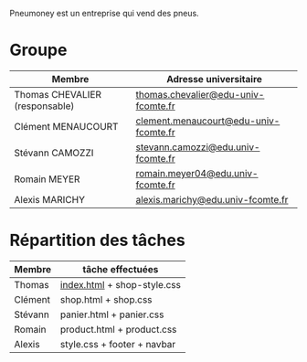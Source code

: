 Pneumoney est un entreprise qui vend des pneus.

# Groupe

| Membre             | Adresse universitaire |
|--------------------|-----------------------|
| Thomas CHEVALIER (responsable) | <thomas.chevalier@edu-univ-fcomte.fr> |
| Clément MENAUCOURT | <clement.menaucourt@edu-univ-fcomte.fr> |
| Stévann CAMOZZI | <stevann.camozzi@edu.univ-fcomte.fr> |
| Romain MEYER | <romain.meyer04@edu.univ-fcomte.fr> |
| Alexis MARICHY | <alexis.marichy@edu.univ-fcomte.fr> |

# Répartition des tâches 

| Membre             | tâche effectuées |
|--------------------|-----------------------|
| Thomas | [index.html](index.html) + shop-style.css |
| Clément | shop.html + shop.css |
| Stévann| panier.html + panier.css|
| Romain | product.html + product.css |
| Alexis | style.css + footer + navbar |
